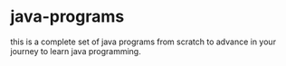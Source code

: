 # java-programs
this is a complete set of java programs from scratch to advance in your journey to learn java programming.
